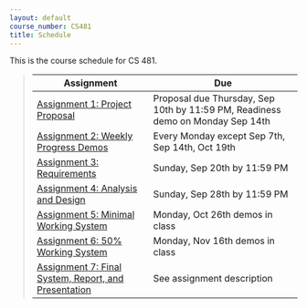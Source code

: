 ```yaml
---
layout: default
course_number: CS481
title: Schedule
---
```


This is the course schedule for CS 481.

> Assignment | Due
> ---------- | ---
> [Assignment 1: Project Proposal](assign/assign01.html) | Proposal due Thursday, Sep 10th by 11:59 PM, Readiness demo on Monday Sep 14th
> [Assignment 2: Weekly Progress Demos](assign/assign02.html) | Every Monday except Sep 7th, Sep 14th, Oct 19th
> [Assignment 3: Requirements](assign/assign03.html) | Sunday, Sep 20th by 11:59 PM
> [Assignment 4: Analysis and Design](assign/assign04.html) | Sunday, Sep 28th by 11:59 PM
> [Assignment 5: Minimal Working System](assign/assign05.html) | Monday, Oct 26th demos in class
> [Assignment 6: 50% Working System](assign/assign06.html) | Monday, Nov 16th demos in class
> [Assignment 7: Final System, Report, and Presentation](assign/assign07.html) | See assignment description

<!--
Remaining Fall 2015 Schedule
----- ----- ----- ----- ----- ----- 

-->
